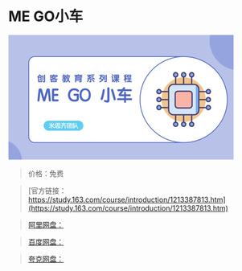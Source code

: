 # ME GO小车

![img](../../../assets/study163/free/806a776482f7411aab2e27d8de873669.jpg)

> 价格：免费

> [官方链接：https://study.163.com/course/introduction/1213387813.htm](https://study.163.com/course/introduction/1213387813.htm)

> [阿里网盘：]()

> [百度网盘：]()

> [夸克网盘：]()
